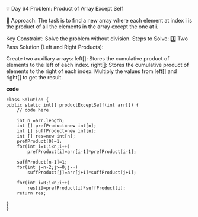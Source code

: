 
💡 Day 64 Problem: Product of Array Except Self

🧠 Approach:
The task is to find a new array where each element at index i is the product of all the elements in the array except the one at i.

Key Constraint:
Solve the problem without division.
Steps to Solve:
1️⃣ Two Pass Solution (Left and Right Products):

Create two auxiliary arrays:
left[]: Stores the cumulative product of elements to the left of each index.
right[]: Stores the cumulative product of elements to the right of each index.
Multiply the values from left[] and right[] to get the result.

**code**

    class Solution {
    public static int[] productExceptSelf(int arr[]) {
        // code here
        
        int n =arr.length;
        int [] prefProduct=new int[n];
        int [] suffProduct=new int[n];
        int [] res=new int[n];
        prefProduct[0]=1;
        for(int i=1;i<n;i++)
            prefProduct[i]=arr[i-1]*prefProduct[i-1];
            
        suffProduct[n-1]=1;
        for(int j=n-2;j>=0;j--)
            suffProduct[j]=arr[j+1]*suffProduct[j+1];
            
        for(int i=0;i<n;i++)
            res[i]=prefProduct[i]*suffProduct[i];
        return res;
        
    }
    }
